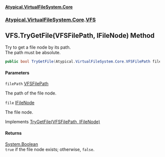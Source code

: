 #### [Atypical.VirtualFileSystem.Core](VirtualFileSystem.md 'VirtualFileSystem')
### [Atypical.VirtualFileSystem.Core](VirtualFileSystem.md#Atypical.VirtualFileSystem.Core 'Atypical.VirtualFileSystem.Core').[VFS](VFS.md 'Atypical.VirtualFileSystem.Core.VFS')

## VFS.TryGetFile(VFSFilePath, IFileNode) Method

Try to get a file node by its path.  
The path must be absolute.

```csharp
public bool TryGetFile(Atypical.VirtualFileSystem.Core.VFSFilePath filePath, out Atypical.VirtualFileSystem.Core.Contracts.IFileNode? file);
```
#### Parameters

<a name='Atypical.VirtualFileSystem.Core.VFS.TryGetFile(Atypical.VirtualFileSystem.Core.VFSFilePath,Atypical.VirtualFileSystem.Core.Contracts.IFileNode).filePath'></a>

`filePath` [VFSFilePath](VFSFilePath.md 'Atypical.VirtualFileSystem.Core.VFSFilePath')

The path of the file node.

<a name='Atypical.VirtualFileSystem.Core.VFS.TryGetFile(Atypical.VirtualFileSystem.Core.VFSFilePath,Atypical.VirtualFileSystem.Core.Contracts.IFileNode).file'></a>

`file` [IFileNode](IFileNode.md 'Atypical.VirtualFileSystem.Core.Contracts.IFileNode')

The file node.

Implements [TryGetFile(VFSFilePath, IFileNode)](IVirtualFileSystem.TryGetFile(VFSFilePath,IFileNode).md 'Atypical.VirtualFileSystem.Core.Contracts.IVirtualFileSystem.TryGetFile(Atypical.VirtualFileSystem.Core.VFSFilePath, Atypical.VirtualFileSystem.Core.Contracts.IFileNode)')

#### Returns
[System.Boolean](https://docs.microsoft.com/en-us/dotnet/api/System.Boolean 'System.Boolean')  
`true` if the file node exists; otherwise, `false`.